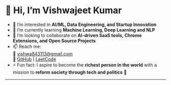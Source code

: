 # 👋 Hi, I’m Vishwajeet Kumar

- 👀 I’m interested in **AI/ML, Data Engineering, and Startup Innovation**
- 🌱 I’m currently learning **Machine Learning, Deep Learning and NLP**
- 💞️ I’m looking to collaborate on **AI-driven SaaS tools, Chrome Extensions, and Open Source Projects**
- 📫 Reach me:  
  📧 [vishwa843113@gmail.com](mailto:vishwa843113@gmail.com)  
  🔗 [GitHub](https://github.com/Vishwajeet3007) | [LeetCode](https://leetcode.com/u/Vishwajeet3007/)
- ⚡ Fun fact: I aspire to become the **richest person in the world** with a mission to **reform society through tech and politics** 🚀

---

<!---
Vishwajeet3007/Vishwajeet3007 is a ✨ special ✨ repository because its `README.md` (this file) appears on your GitHub profile.
You can click the Preview link to take a look at your changes.
--->

